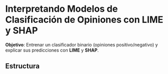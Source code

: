 # Interpretando Modelos de Clasificación de Opiniones con LIME y SHAP

**Objetivo**: Entrenar un clasificador binario (opiniones positivo/negativo) y explicar sus predicciones con **LIME** y **SHAP**.  

## Estructura
